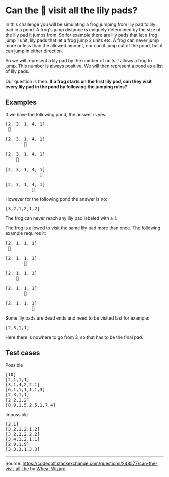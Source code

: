 # Can the 🐸 visit all the lily pads?

In this challenge you will be simulating a frog jumping from lily pad to lily pad in a pond. A frog's jump distance is uniquely determined by the size of the lily pad it jumps from. So for example there are lily pads that let a frog jump 1 unit, lily pads that let a frog jump 2 units etc. A frog can never jump more or less than the allowed amount, nor can it jump out of the pond, but it can jump in either direction.

So we will represent a lily pad by the number of units it allows a frog to jump. This number is always positive. We will then represent a pond as a list of lily pads.

Our question is then: <b>If a frog starts on the first lily pad, can they visit every lily pad in the pond by following the jumping rules?</b>

## Examples

If we have the following pond, the answer is yes:
<pre>
[2, 3, 1, 4, 1]
 🐸

[2, 3, 1, 4, 1]
       🐸

[2, 3, 1, 4, 1]
    🐸

[2, 3, 1, 4, 1]
             🐸

[2, 3, 1, 4, 1]
          🐸
</pre>

However for the following pond the answer is no:
<pre>
[3,2,1,2,1,2]
</pre>
The frog can never reach any lily pad labeled with a 1.

The frog is allowed to visit the same lily pad more than once. The following example requires it:
<pre>
[2, 1, 1, 1]
 🐸

[2, 1, 1, 1]
       🐸

[2, 1, 1, 1]
    🐸

[2, 1, 1, 1]
       🐸

[2, 1, 1, 1]
          🐸
</pre>
Some lily pads are dead ends and need to be visited last for example:
<pre>
[2,3,1,1]
</pre>
Here there is nowhere to go from 3, so that has to be the final pad.

## Test cases
Possible
<pre>
[10]
[2,1,1,1]
[3,1,4,2,2,1]
[6,1,1,1,1,1,3]
[2,3,1,1]
[2,2,1,2]
[8,9,1,5,2,5,1,7,4]
</pre>
Impossible
<pre>
[2,1]
[3,2,1,2,1,2]
[3,2,2,2,2,2]
[3,4,1,2,1,1]
[2,9,1,9]
[3,3,3,1,3,3]
</pre>

---

Source: https://codegolf.stackexchange.com/questions/248577/can-the-visit-all-the by [Wheat Wizard](https://codegolf.stackexchange.com/users/56656/wheat-wizard)
